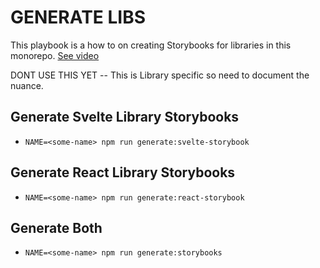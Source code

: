 # GENERATE LIBS

This playbook is a how to on creating Storybooks for libraries in this monorepo. [See video](todo)

DONT USE THIS YET -- This is Library specific so need to document the nuance.

## Generate Svelte Library Storybooks

- `NAME=<some-name> npm run generate:svelte-storybook`

## Generate React Library Storybooks

- `NAME=<some-name> npm run generate:react-storybook`

## Generate Both

- `NAME=<some-name> npm run generate:storybooks`
